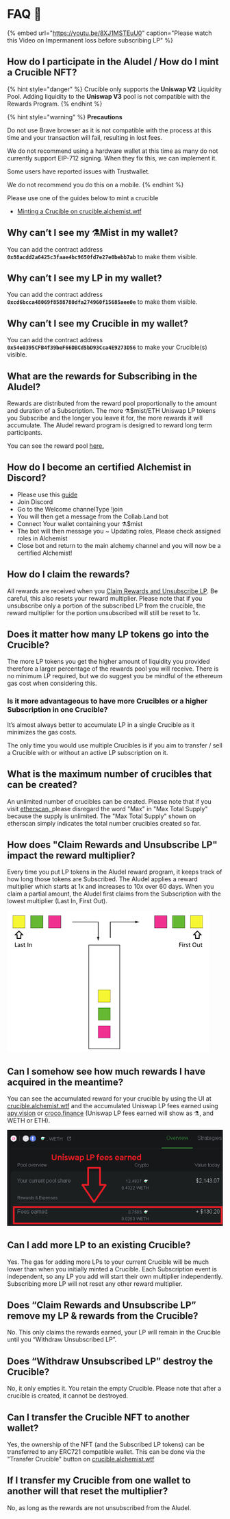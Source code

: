 # FAQ 📖

{% embed url="https://youtu.be/8XJ1MSTEuU0" caption="Please watch this Video on Impermanent loss before subscribing LP" %}

## **How do I participate in the Aludel / How do I mint a Crucible NFT?**

{% hint style="danger" %}
Crucible only supports the **Uniswap V2** Liquidity Pool. Adding liquidity to the **Uniswap V3** pool is not compatible with the Rewards Program.
{% endhint %}

{% hint style="warning" %}
**Precautions**

Do not use Brave browser as it is not compatible with the process at this time and your transaction will fail, resulting in lost fees.

We do not recommend using a hardware wallet at this time as many do not currently support EIP-712 signing. When they fix this, we can implement it.

Some users have reported issues with Trustwallet.

We do not recommend you do this on a mobile.
{% endhint %}

Please use one of the guides below to mint a crucible

* [Minting a Crucible on crucible.alchemist.wtf](guides-crucible.alchemist.wtf/)

## **Why can’t I see my ⚗️Mist in my wallet?**

You can add the contract address **`0x88acdd2a6425c3faae4bc9650fd7e27e0bebb7ab`** to make them visible.

## **Why can’t I see my LP in my wallet?**

You can add the contract address **`0xcd6bcca48069f8588780dfa274960f15685aee0e`** to make them visible.

## **Why can’t I see my Crucible in my wallet?**

You can add the contract address **`0x54e0395CFB4f39beF66DBCd5bD93Cca4E9273D56`** to make your Crucible\(s\) visible.

## **What are the rewards for Subscribing in the Aludel?**

Rewards are distributed from the reward pool proportionally to the amount and duration of a Subscription. The more ⚗️$mist/ETH Uniswap LP tokens you Subscribe and the longer you leave it for, the more rewards it will accumulate. The Aludel reward program is designed to reward long term participants.

You can see the reward pool [here.](https://etherscan.io/address/0x04108d6e9a51bec5170f8fd953a156cf754ba541)

## **How do I become an certified Alchemist in Discord?**

* Please use this [guide](how-to-become-a-certified-alchemist-on-discord.md)
* Join Discord
* Go to the Welcome channelType !join
* You will then get a message from the Collab.Land bot
* Connect Your wallet containing your ⚗️$mist
* The bot will then message you  ~ Updating roles, Please check assigned roles in Alchemist
* Close bot and return to the main alchemy channel and you will now be a certified Alchemist!

## **How do I claim the rewards?**

All rewards are received when you [Claim Rewards and Unsubscribe LP](guides-crucible.alchemist.wtf/claiming-rewards-and-unsubscribing-your-lp.md). Be careful, this also resets your reward multiplier.  Please note that if you unsubscribe only a portion of the subscribed LP from the crucible, the reward multiplier for the portion unsubscribed will still be reset to 1x.

## **Does it matter how many LP tokens go into the Crucible?**

The more LP tokens you get the higher amount of liquidity you provided therefore a larger percentage of the rewards pool you will receive. There is no minimum LP required, but we do suggest you be mindful of the ethereum gas cost when considering this.

### **Is it more advantageous to have more Crucibles or a higher Subscription in one Crucible?**

It’s almost always better to accumulate LP in a single Crucible as it minimizes the gas costs.

The only time you would use multiple Crucibles is if you aim to transfer / sell a Crucible with or without an active LP subscription on it.

## What is the maximum number of crucibles that can be created? 

An unlimited number of crucibles can be created. Please note that if you visit [etherscan, ](https://etherscan.io/token/0x54e0395cfb4f39bef66dbcd5bd93cca4e9273d56)please disregard the word "Max" in "Max Total Supply" because the supply is unlimited. The "Max Total Supply" shown on etherscan simply indicates the total number crucibles created so far.

## **How does "Claim Rewards and Unsubscribe LP" impact the reward multiplier?**

Every time you put LP tokens in the Aludel reward program, it keeps track of how long those tokens are Subscribed. The Aludel applies a reward multiplier which starts at 1x and increases to 10x over 60 days. When you claim a partial amount, the Aludel first claims from the Subscription with the lowest multiplier \(Last In, First Out\).

![](../.gitbook/assets/untitled%20%281%29.png)

## **Can I somehow see how much rewards I have acquired in the meantime?**

You can see the accumulated reward for your crucible by using the UI at [crucible.alchemist.wtf](https://crucible.alchemist.wtf/) and the accumulated Uniswap LP fees earned using [apy.vision](https://apy.vision/) or [croco.finance](https://croco.finance/) \(Uniswap LP fees earned will show as ⚗️, and WETH or ETH\).

![croco.finance](../.gitbook/assets/untitled.png)

## **Can I add more LP to an existing Crucible?**

Yes. The gas for adding more LPs to your current Crucible will be much lower than when you initially minted a Crucible. Each Subscription event is independent, so any LP you add will start their own multiplier independently.  Subscribing more LP will not reset any other reward multiplier.

## **Does “Claim Rewards and Unsubscribe LP” remove my LP & rewards from the Crucible?**

No. This only claims the rewards earned, your LP will remain in the Crucible until you “Withdraw Unsubscribed LP”.

## **Does “Withdraw Unsubscribed LP” destroy the Crucible?**

No, it only empties it. You retain the empty Crucible. Please note that after a crucible is created, it cannot be destroyed.

## **Can I transfer the Crucible NFT to another wallet?**

Yes, the ownership of the NFT \(and the Subscribed LP tokens\) can be transferred to any ERC721 compatible wallet. This can be done via the "Transfer Crucible" button on [crucible.alchemist.wtf](https://crucible.alchemist.wtf/)

## **If I transfer my Crucible from one wallet to another will that reset the multiplier?**

No, as long as the rewards are not unsubscribed from the Aludel.

